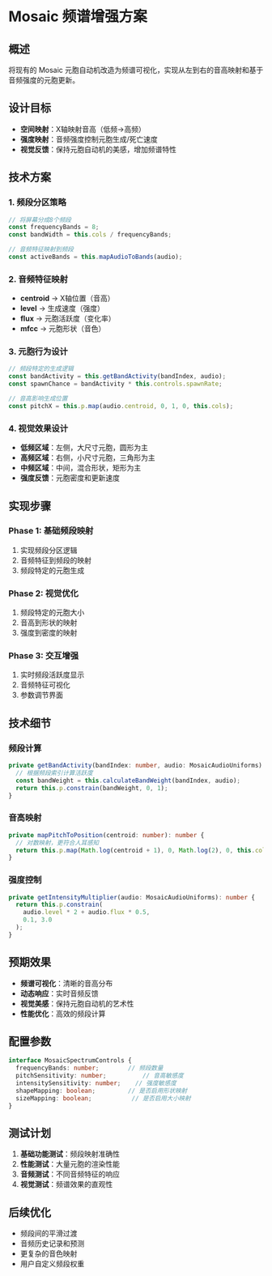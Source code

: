# Mosaic 频谱增强方案

## 概述
将现有的 Mosaic 元胞自动机改造为频谱可视化，实现从左到右的音高映射和基于音频强度的元胞更新。

## 设计目标
- **空间映射**：X轴映射音高（低频→高频）
- **强度映射**：音频强度控制元胞生成/死亡速度
- **视觉反馈**：保持元胞自动机的美感，增加频谱特性

## 技术方案

### 1. 频段分区策略
```typescript
// 将屏幕分成8个频段
const frequencyBands = 8;
const bandWidth = this.cols / frequencyBands;

// 音频特征映射到频段
const activeBands = this.mapAudioToBands(audio);
```

### 2. 音频特征映射
- **centroid** → X轴位置（音高）
- **level** → 生成速度（强度）
- **flux** → 元胞活跃度（变化率）
- **mfcc** → 元胞形状（音色）

### 3. 元胞行为设计
```typescript
// 频段特定的生成逻辑
const bandActivity = this.getBandActivity(bandIndex, audio);
const spawnChance = bandActivity * this.controls.spawnRate;

// 音高影响生成位置
const pitchX = this.p.map(audio.centroid, 0, 1, 0, this.cols);
```

### 4. 视觉效果设计
- **低频区域**：左侧，大尺寸元胞，圆形为主
- **高频区域**：右侧，小尺寸元胞，三角形为主
- **中频区域**：中间，混合形状，矩形为主
- **强度反馈**：元胞密度和更新速度

## 实现步骤

### Phase 1: 基础频段映射
1. 实现频段分区逻辑
2. 音频特征到频段的映射
3. 频段特定的元胞生成

### Phase 2: 视觉优化
1. 频段特定的元胞大小
2. 音高到形状的映射
3. 强度到密度的映射

### Phase 3: 交互增强
1. 实时频段活跃度显示
2. 音频特征可视化
3. 参数调节界面

## 技术细节

### 频段计算
```typescript
private getBandActivity(bandIndex: number, audio: MosaicAudioUniforms): number {
  // 根据频段索引计算活跃度
  const bandWeight = this.calculateBandWeight(bandIndex, audio);
  return this.p.constrain(bandWeight, 0, 1);
}
```

### 音高映射
```typescript
private mapPitchToPosition(centroid: number): number {
  // 对数映射，更符合人耳感知
  return this.p.map(Math.log(centroid + 1), 0, Math.log(2), 0, this.cols);
}
```

### 强度控制
```typescript
private getIntensityMultiplier(audio: MosaicAudioUniforms): number {
  return this.p.constrain(
    audio.level * 2 + audio.flux * 0.5,
    0.1, 3.0
  );
}
```

## 预期效果
- **频谱可视化**：清晰的音高分布
- **动态响应**：实时音频反馈
- **视觉美感**：保持元胞自动机的艺术性
- **性能优化**：高效的频段计算

## 配置参数
```typescript
interface MosaicSpectrumControls {
  frequencyBands: number;        // 频段数量
  pitchSensitivity: number;          // 音高敏感度
  intensitySensitivity: number;    // 强度敏感度
  shapeMapping: boolean;         // 是否启用形状映射
  sizeMapping: boolean;           // 是否启用大小映射
}
```

## 测试计划
1. **基础功能测试**：频段映射准确性
2. **性能测试**：大量元胞的渲染性能
3. **音频测试**：不同音频特征的响应
4. **视觉测试**：频谱效果的直观性

## 后续优化
- 频段间的平滑过渡
- 音频历史记录和预测
- 更复杂的音色映射
- 用户自定义频段权重
